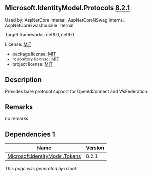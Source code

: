 Microsoft.IdentityModel.Protocols [8.2.1](https://www.nuget.org/packages/Microsoft.IdentityModel.Protocols/8.2.1)
--------------------

Used by: AspNetCore internal, AspNetCoreNSwag internal, AspNetCoreSwashbuckle internal

Target frameworks: net8.0, net9.0

License: [MIT](../../../../licenses/mit) 

- package license: [MIT](https://licenses.nuget.org/MIT) 
- repository license: [MIT](https://github.com/AzureAD/azure-activedirectory-identitymodel-extensions-for-dotnet) 
- project license: [MIT](https://github.com/AzureAD/azure-activedirectory-identitymodel-extensions-for-dotnet) 

Description
-----------
Provides base protocol support for OpenIdConnect and WsFederation.

Remarks
-----------
no remarks


Dependencies 1
-----------

|Name|Version|
|----------|:----|
|[Microsoft.IdentityModel.Tokens](../../../../packages/nuget.org/microsoft.identitymodel.tokens/8.2.1)|8.2.1|

*This page was generated by a tool.*